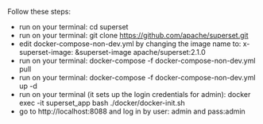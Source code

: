 
Follow these steps:
- run on your terminal: cd superset
- run on your terminal: git clone https://github.com/apache/superset.git
- edit docker-compose-non-dev.yml by changing the image name to: x-superset-image: &superset-image apache/superset:2.1.0
- run on your terminal:  docker-compose -f docker-compose-non-dev.yml pull
- run on your terminal: docker-compose -f docker-compose-non-dev.yml up -d
- run on your terminal (it sets up the login credentials for admin): docker exec -it superset_app bash  ./docker/docker-init.sh
- go to http://localhost:8088 and log in by user: admin and pass:admin
